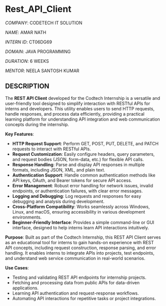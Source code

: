 # Rest_API_Client

*COMPANY*: CODETECH IT SOLUTION

*NAME*: AMAR NATH

*INTERN ID*: CT06DG69

*DOMAIN*: JAVA PROGRAMMING

*DURATION*: 6 WEEKS

*MENTOR*: NEELA SANTOSH KUMAR

## DESCRIPTION  ##

The **REST API Client** developed for the Codtech Internship is a versatile and user-friendly tool designed to simplify interaction with RESTful APIs for interns and developers. This utility enables users to send HTTP requests, handle responses, and process data efficiently, providing a practical learning platform for understanding API integration and web communication concepts during the internship.

**Key Features**:
- **HTTP Request Support**: Perform GET, POST, PUT, DELETE, and PATCH requests to interact with RESTful APIs.
- **Request Customization**: Easily configure headers, query parameters, and request bodies (JSON, form-data, etc.) for flexible API calls.
- **Response Handling**: Parse and display API responses in multiple formats, including JSON, XML, and plain text.
- **Authentication Support**: Handle common authentication methods like API keys, OAuth, and Bearer tokens for secure API access.
- **Error Management**: Robust error handling for network issues, invalid endpoints, or authentication failures, with clear error messages.
- **Logging and Debugging**: Log requests and responses for easy debugging and analysis during development.
- **Cross-Platform Compatibility**: Works seamlessly across Windows, Linux, and macOS, ensuring accessibility in various development environments.
- **Beginner-Friendly Interface**: Provides a simple command-line or GUI interface, designed to help interns learn API interactions intuitively.

**Purpose**:
Built as part of the Codtech Internship, this REST API Client serves as an educational tool for interns to gain hands-on experience with REST API concepts, including request construction, response parsing, and error handling. It enables interns to integrate APIs into projects, test endpoints, and understand web service communication in real-world scenarios.

**Use Cases**:
- Testing and validating REST API endpoints for internship projects.
- Fetching and processing data from public APIs for data-driven applications.
- Learning API authentication and request-response workflows.
- Automating API interactions for repetitive tasks or project integrations.
